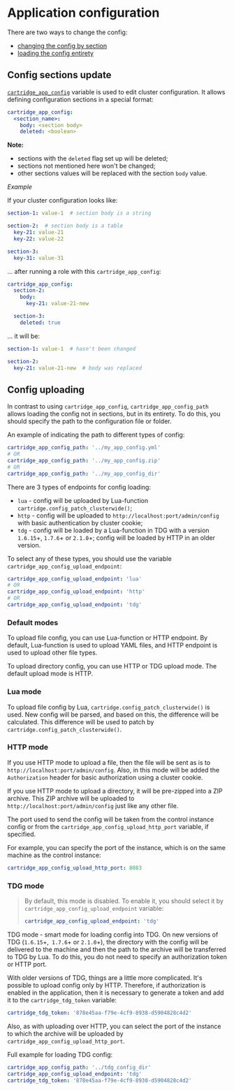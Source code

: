 # Application configuration

There are two ways to change the config:
- [changing the config by section](#config-sections-update)
- [loading the config entirety](#config-uploading)

## Config sections update

[`cartridge_app_config`](/doc/variables.md#cluster-configuration)
variable is used to edit cluster configuration.
It allows defining configuration sections in a special format:

```yaml
cartridge_app_config:
  <section_name>:
    body: <section body>
    deleted: <boolean>
```
**Note:**
* sections with the `deleted` flag set up will be deleted;
* sections not mentioned here won't be changed;
* other sections values will be replaced with the section `body` value.

*Example*

If your cluster configuration looks like:

```yaml
section-1: value-1  # section body is a string

section-2:  # section body is a table
  key-21: value-21
  key-22: value-22

section-3:
  key-31: value-31
```

... after running a role with this `cartridge_app_config`:

```yaml
cartridge_app_config:
  section-2:
    body:
      key-21: value-21-new

  section-3:
    deleted: true
```

... it will be:

```yaml
section-1: value-1  # hasn't been changed

section-2:
  key-21: value-21-new  # body was replaced
```

## Config uploading

In contrast to using `cartridge_app_config`, `cartridge_app_config_path`
allows loading the config not in sections, but in its entirety.
To do this, you should specify the path to the configuration file or folder.

An example of indicating the path to different types of config:

```yaml
cartridge_app_config_path: '../my_app_config.yml'
# OR
cartridge_app_config_path: '../my_app_config.zip'
# OR
cartridge_app_config_path: '../my_app_config_dir'
```

There are 3 types of endpoints for config loading:
- `lua` - config will be uploaded by Lua-function `cartridge.config_patch_clusterwide()`;
- `http` - config will be uploaded to `http://localhost:port/admin/config`
  with basic authentication by cluster cookie;
- `tdg` - config will be loaded by a Lua-function in TDG with a version `1.6.15`+, `1.7.6`+ or `2.1.0`+;
  config will be loaded by HTTP in an older version.

To select any of these types, you should use the variable `cartridge_app_config_upload_endpoint`:
```yaml
cartridge_app_config_upload_endpoint: 'lua'
# OR
cartridge_app_config_upload_endpoint: 'http'
# OR
cartridge_app_config_upload_endpoint: 'tdg'
```

### Default modes

To upload file config, you can use Lua-function or HTTP endpoint.
By default, Lua-function is used to upload YAML files,
and HTTP endpoint is used to upload other file types.

To upload directory config, you can use HTTP or TDG upload mode.
The default upload mode is HTTP.

### Lua mode

To upload file config by Lua, `cartridge.config_patch_clusterwide()` is used.
New config will be parsed, and based on this, the difference will be calculated.
This difference will be used to patch by `cartridge.config_patch_clusterwide()`.

### HTTP mode

If you use HTTP mode to upload a file, then the file will be sent as is
to `http://localhost:port/admin/config`. Also, in this mode will be added
the `Authorization` header for basic authorization using a cluster cookie.

If you use HTTP mode to upload a directory, it will be pre-zipped into a ZIP archive.
This ZIP archive will be uploaded to `http://localhost:port/admin/config` just like any other file.

The port used to send the config will be taken from the control instance config
or from the `cartridge_app_config_upload_http_port` variable, if specified.

For example, you can specify the port of the instance,
which is on the same machine as the control instance:
```yaml
cartridge_app_config_upload_http_port: 8083
```

### TDG mode

> By default, this mode is disabled. To enable it,
> you should select it by `cartridge_app_config_upload_endpoint` variable:
> ```yaml
> cartridge_app_config_upload_endpoint: 'tdg'
> ```

TDG mode - smart mode for loading config into TDG.
On new versions of TDG (`1.6.15`+,` 1.7.6`+ or `2.1.0`+),
the directory with the config will be delivered to the machine
and then the path to the archive will be transferred to TDG by Lua.
To do this, you do not need to specify an authorization token or HTTP port.

With older versions of TDG, things are a little more complicated.
It's possible to upload config only by HTTP.
Therefore, if authorization is enabled in the application,
then it is necessary to generate a token and add it to the `cartridge_tdg_token` variable:
```yaml
cartridge_tdg_token: '878e45aa-f79e-4cf9-8938-d5904828c4d2'
```

Also, as with uploading over HTTP, you can select the port of the instance
to which the archive will be uploaded by `cartridge_app_config_upload_http_port`.

Full example for loading TDG config:
```yaml
cartridge_app_config_path: '../tdg_config_dir'
cartridge_app_config_upload_endpoint: 'tdg'
cartridge_tdg_token: '878e45aa-f79e-4cf9-8938-d5904828c4d2'
```
